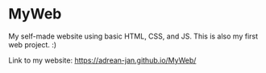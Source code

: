 # MyWeb
My self-made website using basic HTML, CSS, and JS. This is also my first web project. :)

Link to my website:  https://adrean-jan.github.io/MyWeb/
